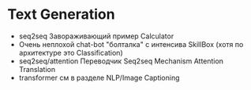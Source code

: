 # Text Generation
- seq2seq Завораживающий пример  Calculator
- Очень неплохой chat-bot "болталка" с интенсива SkillBox (хотя по архитектуре это Classification)
- seq2seq/attention Переводчик Seq2seq Mechanism Attention Translation
- transformer см в разделе NLP/Image Captioning

